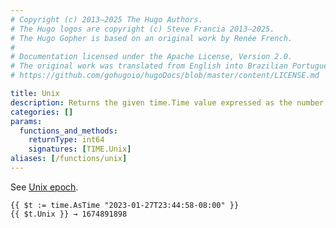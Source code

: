 ```yaml
---
# Copyright (c) 2013–2025 The Hugo Authors.
# The Hugo logos are copyright (c) Steve Francia 2013–2025.
# The Hugo Gopher is based on an original work by Renée French.
#
# Documentation licensed under the Apache License, Version 2.0.
# The original work was translated from English into Brazilian Portuguese.
# https://github.com/gohugoio/hugoDocs/blob/master/content/LICENSE.md

title: Unix
description: Returns the given time.Time value expressed as the number of seconds elapsed since January 1, 1970 UTC.
categories: []
params:
  functions_and_methods:
    returnType: int64
    signatures: [TIME.Unix]
aliases: [/functions/unix]
---
```


See [Unix epoch](https://en.wikipedia.org/wiki/Unix_time).

```go-html-template
{{ $t := time.AsTime "2023-01-27T23:44:58-08:00" }}
{{ $t.Unix }} → 1674891898
```

